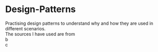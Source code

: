 # Design-Patterns
Practising design patterns to understand why and how they are used in different scenarios.   
The sources I have used are from  
b  
c
